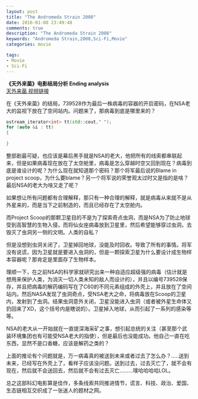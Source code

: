 ```yaml
---
layout: post
title: "The Andromeda Strain 2008"
date: 2016-01-08 23:49:48
comments: true
description: "The Andromeda Strain 2008"
keywords: "Andromeda Strain,2008,Sci-Fi,Movie"
categories: movie

tags:
- Movie
- Sci-Fi
---
```


**《天外来菌》电影结局分析 Ending analysis**   
[天外来菌 视频链接](http://www.bilibili.com/video/av3366203/)

在《天外来菌》的结局，739528作为最后一株病毒的容器的开启密码，在NSA老大的监视下放在了空间站内。问题来了，那病毒到底是哪里来的？
```C++
ostream_iterator<int> tt(std::cout," ");
for (auto &i : tt)
{
	
}
```

整部剧最可疑，也应该是幕后黑手就是NSA的老大，他把所有的线索都串联起来，但是如果病毒现在放在了太空舱里，病毒是怎么穿越时空又回到现在？病毒到底是谁设计的呢？为什么现在就知道那个密码？那个将军最后说的Blame in project scoop，为什么要blame？另一个将军说的荣誉观太过时又是指的是啥？最后NSA的老大为啥又走了呢？

如果想让所有问题都有合理解释，那只有一种合理的解释，就是病毒从来就不是从外星来的，而是当下之前制造的，而且已经存在了太空舱内。

而Project Scoop的那颗卫星目的不是为了探索奇点虫洞，而是NSA为了防止地球受到高智慧的生物入侵，而将仙女座病毒放到卫星里，然后希望能够穿过虫洞，去毁灭了虫洞另一侧的文明。人类的自私？

但是没想到虫洞关闭了，卫星掉回地球，没能及时回收。导致了所有的事情。将军没有说谎，因为卫星就是要进入虫洞的，但是一颗探索卫星为什么要设计成生物样本容器呢？那肯定是里面存了生物样本。

理顺一下，在之前NSA的科学家就研究出来一种自适应超级强的病毒（估计就是想用来保护人类，为消灭一切人类未知的敌人而设计的），并且以编号739528保存，并且把病毒的解药编码写在了C60的不同元素组成的外壳上，并且放在了空间站内。然后NASA发现了虫洞奇点，受NSA老大之命，将病毒放在Scoop的卫星内，发射到了虫洞。结果虫洞意外关闭，卫星没能进入虫洞（或者被外星生命体又扔回来了XD，这个括号内是瞎说的）。卫星掉入地球，从而引起了一系列的感染等等。

NSA的老大从一开始就在一直提深海采矿之事，想引起总统的关注（甚至那个武装环境集团也有可能受NSA老大的指使），但是最后也没能成功。他自己一直在吃东西，显然不是口香糖，应该是解药之类的？

上面的推论有个问题就是，万一病毒真的被送到未来或者过去了怎么办？.....送到未来，已经写在外壳上了，看样子应该没问题。送到过去，过去灭亡了，就不会有现在，然后就不会送回去，然后就不会有过去灭亡.........噗哈哈哈哈LOL。

总之这部科幻电影算是佳作，多条线索共同推进情节，谎言、科技、政治、爱国、生态链相互交织成了一张迷人的题材之网。



